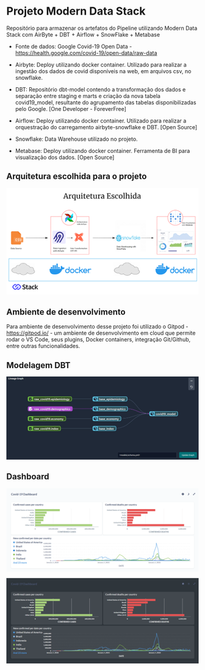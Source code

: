 # Projeto Modern Data Stack

Repositório para armazenar os artefatos do Pipeline utilizando Modern Data Stack com AirByte + DBT + Airflow + SnowFlake + Metabase

- Fonte de dados: Google Covid-19 Open Data - https://health.google.com/covid-19/open-data/raw-data

- Airbyte: Deploy utilizando docker container. Utilizado para realizar a ingestão dos dados de covid disponíveis na web, em arquivos csv, no snowflake.

- DBT: Repositório dbt-model contendo a transformação dos dados e separação entre staging e marts e criação da nova tabela covid19_model, resultante do agrupamento das tabelas disponibilizadas pelo Google. [One Developer - ForeverFree]

- Airflow: Deploy utilizando docker container. Utilizado para realizar a orquestração do carregamento airbyte-snowflake e DBT. [Open Source]

- Snowflake: Data Warehouse utilizado no projeto.

- Metabase: Deploy utilizando docker container. Ferramenta de BI para visualização dos dados. [Open Source]


## Arquitetura escolhida para o projeto

[![Architecture](https://github.com/guimarczewski/modern-data-stack-stackacademy/raw/main/images/arquitetura.png)]()


## Ambiente de desenvolvimento

Para ambiente de desenvolvimento desse projeto foi utilizado o Gitpod - https://gitpod.io/ - um ambiente de desenvolvimento em cloud que permite rodar o VS Code, seus plugins, Docker containers, integração Git/Github, entre outras funcionalidades.


## Modelagem DBT

[![DBT](https://github.com/guimarczewski/modern-data-stack-stackacademy/raw/main/images/lineage_dbt.jpeg)]()


## Dashboard

[![Dashboard_day](https://github.com/guimarczewski/modern-data-stack-stackacademy/raw/main/images/metabase_day.PNG)]()

[![Dashboard_night](https://github.com/guimarczewski/modern-data-stack-stackacademy/raw/main/images/metabase_night.PNG)]()